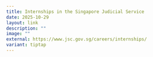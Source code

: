 ```yaml
---
title: Internships in the Singapore Judicial Service
date: 2025-10-29
layout: link
description: ""
image: ""
external: https://www.jsc.gov.sg/careers/internships/
variant: tiptap
---
```


